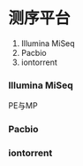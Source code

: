 # 测序平台

1. Illumina MiSeq
2. Pacbio
3. iontorrent

### Illumina MiSeq

PE与MP

### Pacbio


### iontorrent
